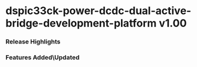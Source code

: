 # dspic33ck-power-dcdc-dual-active-bridge-development-platform v1.00
### Release Highlights



### Features Added\Updated



